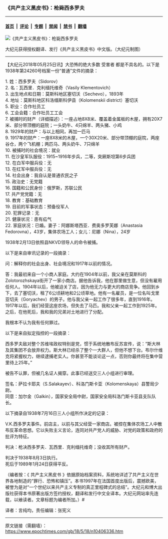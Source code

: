 ### 《共产主义黑皮书》：枪毙西多罗夫

---

#### [首页](../../../..?n10406336) &nbsp;|&nbsp; [评论](../../../../../epoch-comment?n10406336) &nbsp;|&nbsp; [专题](../../../../../epoch-special?n10406336) &nbsp;|&nbsp; [禁闻](../../../../../epoch-news?n10406336) &nbsp;|&nbsp; [禁书](../../../../../books?n10406336) &nbsp;|&nbsp; [翻墙](https://github.com/gfw-breaker/nogfw/blob/master/README.md?n10406336)


<div><img alt="《共产主义黑皮书》：枪毙西多罗夫" class="attachment-djy_600_400 size-djy_600_400 wp-post-image" src="https://i.epochtimes.com/assets/uploads/2017/12/dcbb5ad1ea37934a168afd29d68d142e-600x400.jpg"/>
<div class="caption">
 <p>
  大纪元获得授权翻译、发行《共产主义黑皮书》中文版。（大纪元制图）
 </p>
</div></div><hr/><div class="post_content" id="artbody" itemprop="articleBody">
 <!-- article content begin -->
 <p>
  【大纪元2018年05月25日讯】大恐怖的绝大多数
  <ok href="https://www.epochtimes.com/gb/tag/%E5%8F%97%E5%AE%B3%E8%80%85.html">
   受害者
  </ok>
  都是不具名的。以下是1938年第24260号档案一份“普通”文件的摘录：
 </p>
 <p>
  1. 姓：西多罗夫（Sidorov）
  <br/>
  2. 名：瓦西里．克利缅托维奇（Vasily Klementovich）
  <br/>
  3. 出生地点和日期：莫斯科地区塞切沃（Sechevo），1893年
  <br/>
  4. 地址：莫斯科地区科洛缅斯科伊县（Kolomenskii district）塞切沃
  <br/>
  5. 职业：合作社员工
  <br/>
  6. 工会会籍：合作社员工工会
  <br/>
  7. 被捕时的财产（详细描述）：一座占地8X8米、覆盖着金属板的木屋，拥有20X7米、部分带顶棚的庭院；一头奶牛、4只绵羊、两头猪、小鸡
  <br/>
  8. 1929年的财产：与以上相同，再加一匹马
  <br/>
  9. 1917年的财产：一座8X8米的木屋，一个30X20米、部分带顶棚的庭院，两座谷仓，两个飞机棚；两匹马、两头奶牛、7只绵羊
  <br/>
  10. 被捕时的社会境况：就业
  <br/>
  11. 在沙皇军队服役：1915~1916年步兵，二等，突厥斯坦第6步兵团
  <br/>
  12. 在白军中服兵役：无
  <br/>
  13. 在红军中服兵役：无
  <br/>
  14. 社会出身：我自认是普通农民之子
  <br/>
  15. 政治史：无党籍
  <br/>
  16. 国籍和公民身份：俄罗斯，苏联公民
  <br/>
  17. 共产党党籍：无
  <br/>
  18. 教育：基础教育
  <br/>
  19. 目前的军事状态：预备役军人
  <br/>
  20. 犯罪记录：无
  <br/>
  21. 健康状况：患有疝气
  <br/>
  22. 家庭状况：已婚。妻子：阿娜斯塔西亚．费奥多罗芙娜（Anastasia Fedorovna），43岁，集体农场工人；女儿：尼娜（Nina），24岁
 </p>
 <p>
  1938年2月13日依照县NKVD领导人的命令被捕。
 </p>
 <p>
  以下是来自审讯记录的一段摘录：
 </p>
 <p>
  问：解释你的社会出身、社会境况和1917年以前的情况。
 </p>
 <p>
  答：我最初来自一个小商人家庭。大约在1904年以前，我父亲在莫斯科的Zolotorozhskaya街开了一家小商店。据他告诉我，他在那里做生意，但没有雇用任何人。1904年以后，他被迫关了店，因为他无力与更大的商店竞争。他回到乡下，去了塞切沃，租了6公顷耕地和2公顷草地。他有一名雇员，是一位名叫戈里亚切夫（Goryachev）的男子。他与我父亲一起工作了很多年，直到1916年。1917年以后，我们经营这座农场，但失去了马匹。我和父亲一起工作到1925年。之后，在他死后，我和我的兄弟对土地进行了分配。
 </p>
 <p>
  我根本不认为我有任何罪过。
 </p>
 <p>
  以下是来自拟定指控的一段摘录：
 </p>
 <p>
  西多罗夫敌对整个苏维埃政权特别是党，惯于系统地散布反苏宣传，说：“斯大林及其集团不会放弃权力。斯大林已经杀了整个一大群人，但他不想下台。布尔什维克将紧握权力，继续逮捕老实人。你甚至不能谈论这一点，否则你最终将在集中营里待上25年。”
 </p>
 <p>
  被告不认罪，但被几名证人揭穿。此事已经送交三人小组进行审理。
 </p>
 <p>
  签名：萨拉卡耶夫（S.Salakayev）、科洛门斯卡亚（Kolomenskaya）县警局少尉。
  <br/>
  同意：加尔金（Galkin），国家安全局中尉，国家安全局科洛门斯卡亚县支队队长。
 </p>
 <p>
  以下摘录自1938年7月16日三人小组所作决定的记录：
 </p>
 <p>
  V.K.西多罗夫事件。前店主，以前与其父经营一家商店。被控在集体农场工人中散布反革命思想。它以失败主义言论，连同对共产党人的威胁、对党的政策和政府的批评为特征。
 </p>
 <p>
  判决：枪决西多罗夫．瓦西里．克利缅托维奇；没收其所有财产。
 </p>
 <p>
  判决于1938年8月3日执行。
  <br/>
  死后于1989年1月24日获得平反。
 </p>
 <p>
  （编者按：《
  <ok href="https://www.epochtimes.com/gb/tag/%E5%85%B1%E4%BA%A7%E4%B8%BB%E4%B9%89%E9%BB%91%E7%9A%AE%E4%B9%A6.html">
   共产主义黑皮书
  </ok>
  》依据原始档案资料，系统地详述了共产主义在世界各地制造的“罪行、恐怖和镇压”。本书1997年在法国首度出版后，震撼欧美，被誉为是对“一个世纪以来共产主义专制的真正里程碑式的总结”。大纪元和博大出版社获得本书原著出版方签约授权，翻译和发行中文全译本。大纪元网站率先连载，以飨读者。文章标题为编者所加。）#
 </p>
 <p>
  译者：言纯均，责任编辑：张宪义
 </p>
 <!-- article content end -->
 <div id="below_article_ad">
 </div>
</div>


---

原文链接（需翻墙）：https://www.epochtimes.com/gb/18/5/18/n10406336.htm